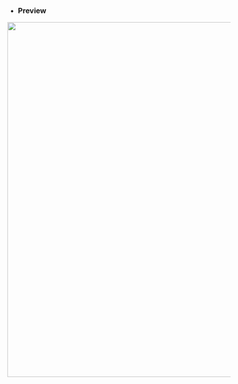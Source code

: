 
- ### Preview
<img src="https://user-images.githubusercontent.com/82768399/155226590-e8a0c348-c25b-4f56-b441-76a080b63751.png" width="800" >